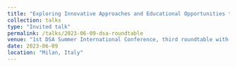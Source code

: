 ```yaml
---
title: "Exploring Innovative Approaches and Educational Opportunities to Decision Making"
collection: talks
type: "Invited talk"
permalink: /talks/2023-06-09-dsa-roundtable
venue: "1st DSA Summer International Conference, third roundtable with Alvaro Garcia Sanchez and Giovanni Righini, University of Milan"
date: 2023-06-09
location: "Milan, Italy"
---
```

